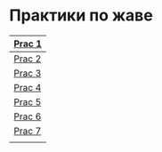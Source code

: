 # Практики по жаве

| [Prac 1](https://github.com/Derev005/Java/blob/main/prac_1/explanation.md) |
| -------------------------------------------------------------------------- |
| [Prac 2](https://github.com/Derev005/Java/blob/main/prac_2/explanation.md) |
| [Prac 3](https://github.com/Derev005/Java/blob/main/prac_3/explanation.md) |
| [Prac 4](https://github.com/Derev005/Java/blob/main/prac_4/explanation.md) |
| [Prac 5](https://github.com/Derev005/Java/blob/main/prac_5/explanation.md) |
| [Prac 6](https://github.com/Derev005/Java/blob/main/prac_6/explanation.md) |
| [Prac 7](https://github.com/Derev005/Java/blob/main/prac_7/explanation.md) |
|                                                                            |
